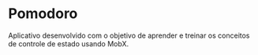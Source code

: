 # Pomodoro

Aplicativo desenvolvido com o objetivo de aprender e treinar os conceitos de controle de estado usando MobX. 
